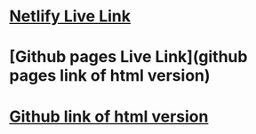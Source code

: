 # [Netlify Live Link](https://fashion-blog-react.netlify.app/)
# [Github pages Live Link](github pages link of html version)
# [Github link of html version](https://github.com/dannguyen9219/w17d02_fasion-blog-react.git)